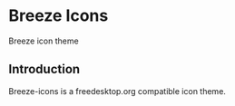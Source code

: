 # Breeze Icons

Breeze icon theme

## Introduction

Breeze-icons is a freedesktop.org compatible icon theme.
